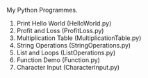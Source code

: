 My Python Programmes.

1. Print Hello World (HelloWorld.py)
2. Profit and Loss (ProfitLoss.py)
3. Multiplication Table (MultiplicationTable.py)
4. String Operations (StringOperations.py)
5. List and Loops (ListOperations.py)
6. Function Demo (Function.py)
7. Character Input (CharacterInput.py)
